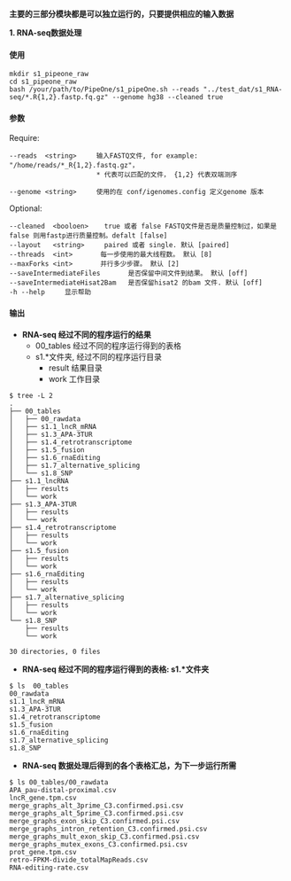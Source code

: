 __主要的三部分模块都是可以独立运行的，只要提供相应的输入数据__

__1. RNA-seq数据处理__

####  使用
```
mkdir s1_pipeone_raw
cd s1_pipeone_raw
bash /your/path/to/PipeOne/s1_pipeOne.sh --reads "../test_dat/s1_RNA-seq/*.R{1,2}.fastp.fq.gz" --genome hg38 --cleaned true
```
#### 参数
Require:
```
--reads  <string>     输入FASTQ文件, for example: "/home/reads/*_R{1,2}.fastq.gz"，
                      * 代表可以匹配的文件， {1,2} 代表双端测序

--genome <string>     使用的在 conf/igenomes.config 定义genome 版本
```
Optional:
```
--cleaned  <booloen>    true 或者 false FASTQ文件是否是质量控制过，如果是false 则用fastp进行质量控制。defalt [false]
--layout   <string>     paired 或者 single. 默认 [paired]
--threads  <int>       每一步使用的最大线程数。 默认 [8]
--maxForks <int>       并行多少步骤。 默认 [2]
--saveIntermediateFiles       是否保留中间文件到结果。 默认 [off]
--saveIntermediateHisat2Bam   是否保留hisat2 的bam 文件. 默认 [off]
-h --help     显示帮助
```


#### 输出

* __RNA-seq 经过不同的程序运行的结果__
    * 00_tables 经过不同的程序运行得到的表格
    * s1.*文件夹, 经过不同的程序运行目录
      * result 结果目录
      * work 工作目录
```
$ tree -L 2
.
├── 00_tables
│   ├── 00_rawdata
│   ├── s1.1_lncR_mRNA
│   ├── s1.3_APA-3TUR
│   ├── s1.4_retrotranscriptome
│   ├── s1.5_fusion
│   ├── s1.6_rnaEditing
│   ├── s1.7_alternative_splicing
│   └── s1.8_SNP
├── s1.1_lncRNA
│   ├── results
│   └── work
├── s1.3_APA-3TUR
│   ├── results
│   └── work
├── s1.4_retrotranscriptome
│   ├── results
│   └── work
├── s1.5_fusion
│   ├── results
│   └── work
├── s1.6_rnaEditing
│   ├── results
│   └── work
├── s1.7_alternative_splicing
│   ├── results
│   └── work
└── s1.8_SNP
    ├── results
    └── work

30 directories, 0 files
```

* __RNA-seq 经过不同的程序运行得到的表格: s1.*文件夹__
```
$ ls  00_tables
00_rawdata
s1.1_lncR_mRNA
s1.3_APA-3TUR
s1.4_retrotranscriptome
s1.5_fusion
s1.6_rnaEditing
s1.7_alternative_splicing
s1.8_SNP
```


* __RNA-seq 数据处理后得到的各个表格汇总，为下一步运行所需__
```
$ ls 00_tables/00_rawdata
APA_pau-distal-proximal.csv
lncR_gene.tpm.csv
merge_graphs_alt_3prime_C3.confirmed.psi.csv
merge_graphs_alt_5prime_C3.confirmed.psi.csv
merge_graphs_exon_skip_C3.confirmed.psi.csv
merge_graphs_intron_retention_C3.confirmed.psi.csv
merge_graphs_mult_exon_skip_C3.confirmed.psi.csv
merge_graphs_mutex_exons_C3.confirmed.psi.csv
prot_gene.tpm.csv
retro-FPKM-divide_totalMapReads.csv
RNA-editing-rate.csv
```

